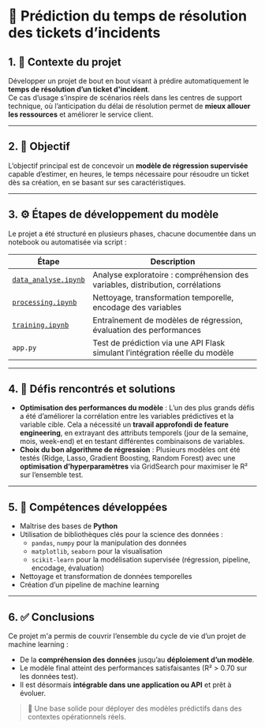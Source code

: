 # 🧠 Prédiction du temps de résolution des tickets d’incidents

## 1. 🎯 Contexte du projet

Développer un projet de bout en bout visant à prédire automatiquement le **temps de résolution d’un ticket d'incident**.  
Ce cas d’usage s’inspire de scénarios réels dans les centres de support technique, où l’anticipation du délai de résolution permet de **mieux allouer les ressources** et améliorer le service client.

---

## 2. 🎯 Objectif

L’objectif principal est de concevoir un **modèle de régression supervisée** capable d’estimer, en heures, le temps nécessaire pour résoudre un ticket dès sa création, en se basant sur ses caractéristiques.

---

## 3. ⚙️ Étapes de développement du modèle

Le projet a été structuré en plusieurs phases, chacune documentée dans un notebook ou automatisée via script :

| Étape                                                    | Description                                                                 |
|----------------------------------------------------------|-----------------------------------------------------------------------------|
| [`data_analyse.ipynb` ](../notebooks/data_analyse.ipynb) | Analyse exploratoire : compréhension des variables, distribution, corrélations |
| [`processing.ipynb` ](../notebooks/processing.ipynb)     | Nettoyage, transformation temporelle, encodage des variables                 |
| [`training.ipynb`](../notebooks/training.ipynb)          | Entraînement de modèles de régression, évaluation des performances          |
| `app.py`                                                 | Test de prédiction via une API Flask simulant l’intégration réelle du modèle |

---

## 4. 🧩 Défis rencontrés et solutions

- **Optimisation des performances du modèle** : L’un des plus grands défis a été d’améliorer la corrélation entre les variables prédictives et la variable cible. Cela a nécessité un **travail approfondi de feature engineering**, en extrayant des attributs temporels (jour de la semaine, mois, week-end) et en testant différentes combinaisons de variables.
- **Choix du bon algorithme de régression** : Plusieurs modèles ont été testés (Ridge, Lasso, Gradient Boosting, Random Forest) avec une **optimisation d’hyperparamètres** via GridSearch pour maximiser le R² sur l’ensemble test.

---

## 5. 🧠 Compétences développées

- Maîtrise des bases de **Python**
- Utilisation de bibliothèques clés pour la science des données :
  - `pandas`, `numpy` pour la manipulation des données
  - `matplotlib`, `seaborn` pour la visualisation
  - `scikit-learn` pour la modélisation supervisée (régression, pipeline, encodage, évaluation)
- Nettoyage et transformation de données temporelles
- Création d’un pipeline de machine learning

---

## 6. ✅ Conclusions

Ce projet m'a permis de couvrir l’ensemble du cycle de vie d’un projet de machine learning :
- De la **compréhension des données** jusqu’au **déploiement d’un modèle**.
- Le modèle final atteint des performances satisfaisantes (R² > 0.70 sur les données test).
- Il est désormais **intégrable dans une application ou API** et prêt à évoluer.

> 🚀 Une base solide pour déployer des modèles prédictifs dans des contextes opérationnels réels.
